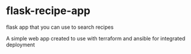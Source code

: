 # flask-recipe-app
flask app that you can use to search recipes

A simple web app created to use with terraform and ansible for integrated deployment
